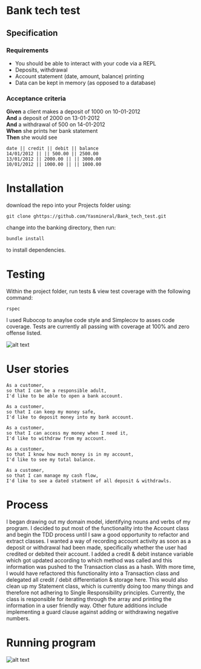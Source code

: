 # Bank tech test

## Specification

### Requirements

* You should be able to interact with your code via a REPL 
* Deposits, withdrawal
* Account statement (date, amount, balance) printing
* Data can be kept in memory (as opposed to a database)

### Acceptance criteria

**Given** a client makes a deposit of 1000 on 10-01-2012  
**And** a deposit of 2000 on 13-01-2012  
**And** a withdrawal of 500 on 14-01-2012  
**When** she prints her bank statement  
**Then** she would see

```
date || credit || debit || balance
14/01/2012 || || 500.00 || 2500.00
13/01/2012 || 2000.00 || || 3000.00
10/01/2012 || 1000.00 || || 1000.00
```

# Installation

download the repo into your Projects folder using:

```
git clone ghttps://github.com/Yasmineral/Bank_tech_test.git
```

change into the banking directory, then run:

```
bundle install
```

to install dependencies.

# Testing

Within the project folder, run tests & view test coverage with the following command:

```rspec```


I used Rubocop to anaylse code style and Simplecov to asses code coverage. Tests are currently all passing with coverage at 100% and zero offense listed.


![alt text](test_coverage.png "testcoverage")


# User stories

```
As a customer, 
so that I can be a responsible adult, 
I'd like to be able to open a bank account.
```

```
As a customer, 
so that I can keep my money safe,
I'd like to deposit money into my bank account.
```

```
As a customer,
so that I can access my money when I need it,
I'd like to withdraw from my account.
```

```
As a customer,
so that I know how much money is in my account,
I'd like to see my total balance.
```

```
As a customer, 
so that I can manage my cash flow,
I'd like to see a dated statment of all deposit & withdrawls.
```


# Process

I began drawing out my domain model, identifying nouns and verbs of my program. I decided to put most of the functionality into the Account class and begin the TDD process until I saw a good opportunity to refactor and extract classes. 
I wanted a way of recording account activity as soon as a deposit or withdrawal had been made, specifically whether the user had credited or debited their account. I added a credit & debit instance variable which got updated according to which method was called and this information was pushed to the Transaction class as a hash. With more time, I would have refactored this functionality into a Transaction class and delegated all credit / debit differentiation & storage here. This would also clean up my Statement class, which is currently doing too many things and therefore not adhering to Single Responsibility principles. Currently, the class is responsible for iterating through the array and printing the information in a user friendly way. Other future additions include implementing a guard clause against adding or withdrawing negative numbers.

# Running program

![alt text](app.png "app")


